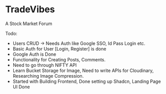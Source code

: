 # TradeVibes

A Stock Market Forum

Todo:

- Users CRUD -> Needs Auth like Google SSO, Id Pass Login etc.
- Basic Auth for User [Login, Register] is done
- Google Auth is Done
- Functionality for Creating Posts, Comments.
- Need to go through NIFTY API 
- Learn Bucket Storage for Image, Need to write APIs for Cloudinary, Researching Image Compression.
- Started with Building Frontend, Done setting up Shadcn, Landing Page UI Done
